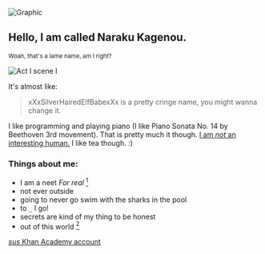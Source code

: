 ![Graphic](https://www.khanacademy.org/computer-programming/wip/5426768425828352/6632003047571456.png)

## Hello, I am called Naraku Kagenou.

<sup>Woah, that's a lame name, am I right?</sup>

![Act I scene I](https://cdn.kastatic.org/images/badges/meteorite/act-1-scene-1-60x60.png)

It's almost like:

> xXxSilverHairedElfBabexXx is a pretty cringe name, you might wanna change it.

I like programming and playing piano (I like Piano Sonata No. 14 by Beethoven 3rd movement).  That is pretty much it though. [I am _not_ an interesting human.](https://upload.wikimedia.org/wikipedia/en/a/a4/Hide_the_Pain_Harold_%28Andr%C3%A1s_Arat%C3%B3%29.jpg)  I like tea though. :)

### Things about me:
- I am a neet _For real_ [<sup>1</sup>](https://en.wikipedia.org/wiki/NEET)
- not ever outside
- going to never go swim with the sharks in the pool
- to `_` I go!
- secrets are kind of my thing to be honest
- out of this world [<sup>2</sup>](https://melmagazine.com/wp-content/uploads/2020/04/ohio_meme.jpg)

[_sus_ Khan Academy account](https://khanacademy.org/profile/isthend)
<!---
Hello.  I am a alt... Idek how to say this, but I am pretty sneaky tbh lol
--->
